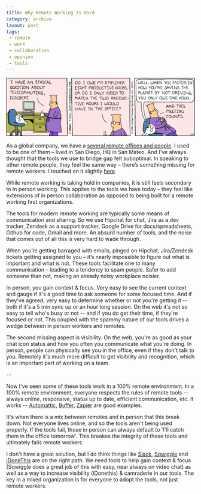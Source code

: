 ```yaml
---
title: Why Remote Working Is Hard
category: archive
layout: post
tags:
 - remote
 - work
 - collaboration
 - opinion
 - tools
---
```


![remote](/images/remote.jpg)

As a global company, we have a [several remote offices and people](http://www.coupa.com/our-offices). I used to be one of them – lived in San Diego, HQ in San Mateo. And I've always thought that the tools we use to bridge gap felt suboptimal. In speaking to other remote people, they feel the same way – there’s something missing for remote workers. I touched on it slightly [here](/2014/10/01/collaboration/).

While remote working is taking hold in companies, it is still feels secondary to in person working. This applies to the tools we have today – they feel like extensions of in person collaboration as opposed to being built for a remote working first organizations. 

The tools for modern remote working are typically some means of communication and sharing. So we use Hipchat for chat, Jira as a dev tracker, Zendesk as a support tracker, Google Drive for docs/spreadsheets, Github for code, Gmail and more. An absurd number of tools, and the noise that comes out of all this is very hard to wade through. 

When you’re getting barraged with emails, pinged on Hipchat, Jira/Zendesk tickets getting assigned to you – it’s nearly impossible to figure out what is important and what is not. These tools facilitate one to many communication – leading to a tendency to spam people. Safer to add someone than not, making an already noisy workplace noisier.

In person, you gain context & focus. Very easy to see the current context and gauge if it's a good time to ask someone for some focused time. And if they've agreed, very easy to determine whether or not you're getting it -- both if it's a 5 min sync up or an hour long session. On the web it's not so easy to tell who's busy or not -- and if you do get their time, if they're focused or not. This coupled with the spammy nature of our tools drives a wedge between in person workers and remotes.

The second missing aspect is visibility. On the web, you're as good as your chat icon status and how you often you communicate what you're doing. In person, people can physically see you in the office, even if they don't talk to you. Remotely it's much more difficult to get visibility and recognition, which is an important part of working on a team.

--

Now I've seen some of these tools work in a 100% remote environment. In a 100% remote environment, everyone respects the rules of remote tools -- always online, responsive, status up to date, efficient communication, etc. It works -- [Automattic](http://blogs.hbr.org/2013/03/how-wordpress-thrives-with-a-1/), [Buffer](https://open.bufferapp.com/remote-working-means-tools-use/), [Zapier](https://zapier.com/blog/how-manage-remote-team/) are good examples.

It's when there is a mix between remotes and in person that this break down. Not everyone lives online, and so the tools aren't being used properly. If the tools fail, those in person can always default to 'I'll catch them in the office tomorrow'. This breakes the integrity of these tools and ultimately fails remote workers.

I don't have a great solution, but I do think things like [Slack](https://slack.com/), [Sqwiggle](https://www.sqwiggle.com/) and [iDoneThis](https://idonethis.com/) are on the right path. We need tools to help gain context & focus (Sqwiggle does a great job of this with easy, near always on video chat) as well as a way to increase visibility (iDonethis) & camraderie in our tools. The key in a mixed organization is for everyone to adopt the tools, not just remote workers.
